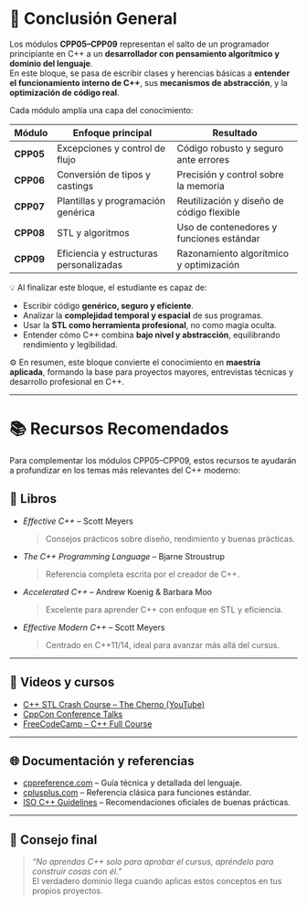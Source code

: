 # 🧾 Conclusión General

Los módulos **CPP05–CPP09** representan el salto de un programador principiante en C++ a un **desarrollador con pensamiento algorítmico y dominio del lenguaje**.  
En este bloque, se pasa de escribir clases y herencias básicas a **entender el funcionamiento interno de C++**, sus **mecanismos de abstracción**, y la **optimización de código real**.

Cada módulo amplía una capa del conocimiento:

| Módulo | Enfoque principal | Resultado |
|--------|------------------|------------|
| **CPP05** | Excepciones y control de flujo | Código robusto y seguro ante errores |
| **CPP06** | Conversión de tipos y castings | Precisión y control sobre la memoria |
| **CPP07** | Plantillas y programación genérica | Reutilización y diseño de código flexible |
| **CPP08** | STL y algoritmos | Uso de contenedores y funciones estándar |
| **CPP09** | Eficiencia y estructuras personalizadas | Razonamiento algorítmico y optimización |

💡 Al finalizar este bloque, el estudiante es capaz de:
- Escribir código **genérico, seguro y eficiente**.  
- Analizar la **complejidad temporal y espacial** de sus programas.  
- Usar la **STL como herramienta profesional**, no como magia oculta.  
- Entender cómo C++ combina **bajo nivel y abstracción**, equilibrando rendimiento y legibilidad.

⚙️ En resumen, este bloque convierte el conocimiento en **maestría aplicada**, formando la base para proyectos mayores, entrevistas técnicas y desarrollo profesional en C++.

---

# 📚 Recursos Recomendados

Para complementar los módulos CPP05–CPP09, estos recursos te ayudarán a profundizar en los temas más relevantes del C++ moderno:

## 📘 Libros
- *Effective C++* – Scott Meyers  
  > Consejos prácticos sobre diseño, rendimiento y buenas prácticas.
- *The C++ Programming Language* – Bjarne Stroustrup  
  > Referencia completa escrita por el creador de C++.
- *Accelerated C++* – Andrew Koenig & Barbara Moo  
  > Excelente para aprender C++ con enfoque en STL y eficiencia.
- *Effective Modern C++* – Scott Meyers  
  > Centrado en C++11/14, ideal para avanzar más allá del cursus.

---

## 🎥 Videos y cursos
- [C++ STL Crash Course – The Cherno (YouTube)](https://www.youtube.com/watch?v=YcZffQ0M6Gk)  
- [CppCon Conference Talks](https://www.youtube.com/user/CppCon)  
- [FreeCodeCamp – C++ Full Course](https://www.youtube.com/watch?v=vLnPwxZdW4Y)

---

## 🌐 Documentación y referencias
- [cppreference.com](https://en.cppreference.com/) – Guía técnica y detallada del lenguaje.  
- [cplusplus.com](https://cplusplus.com/reference/) – Referencia clásica para funciones estándar.  
- [ISO C++ Guidelines](https://isocpp.github.io/CppCoreGuidelines/CppCoreGuidelines) – Recomendaciones oficiales de buenas prácticas.

---

## 💬 Consejo final
> *“No aprendas C++ solo para aprobar el cursus, apréndelo para construir cosas con él.”*  
El verdadero dominio llega cuando aplicas estos conceptos en tus propios proyectos.
